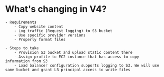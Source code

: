 # What's changing in V4?

    - Requirements
        - Copy website content
        - Log traffic (Request logging) to S3 bucket
        - Use specific provider versions
        - Properly format files

    - Steps to take
        - Provision S3 bucket and upload static content there
        - Assign profile to EC2 instance that has access to copy information from S3
        - Load balancer configuration supports logging to S3. We will use same bucket and grant LB principal access to write files
        

